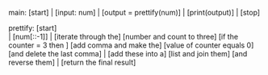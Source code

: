 main:
            [start]
               |
          [input: num]
               |
     [output = prettify(num)]
               |
        [print(output)]
               |
             [stop]


prettify:
            [start]             
               |
          [num[::-1]]
               |
    [iterate  through      the] 
    [number and count to three]
    [if the counter = 3  then ]
    [add comma  and  make  the]
    [value of counter equals 0]
    [and delete the last comma]
               |
      [add  these  into a]
      [list and join them]
      [and  reverse  them]
               |
    [return the final result]